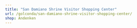 ```yaml
---
title: "San Damiano Shrine Visitor Shopping Center"
url: /golconda/san-damiano-shrine-visitor-shopping-center/
shop: Andenken
---
```

